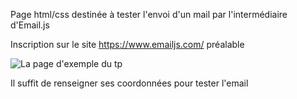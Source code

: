 Page html/css destinée à tester l'envoi d'un mail par l'intermédiaire d'Email.js

Inscription sur le site https://www.emailjs.com/ préalable

![La page d'exemple du tp](https://creativeweb59.github.io/tp_emailjs/exemple.png*)

Il suffit de renseigner ses coordonnées pour tester l'email
